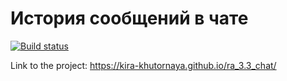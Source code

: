 # История сообщений в чате

[![Build status](https://ci.appveyor.com/api/projects/status/o5t7qcuovbqckj2y?svg=true)](https://ci.appveyor.com/project/kira-khutornaya/ra-3-3-chat)

Link to the project: https://kira-khutornaya.github.io/ra_3.3_chat/
